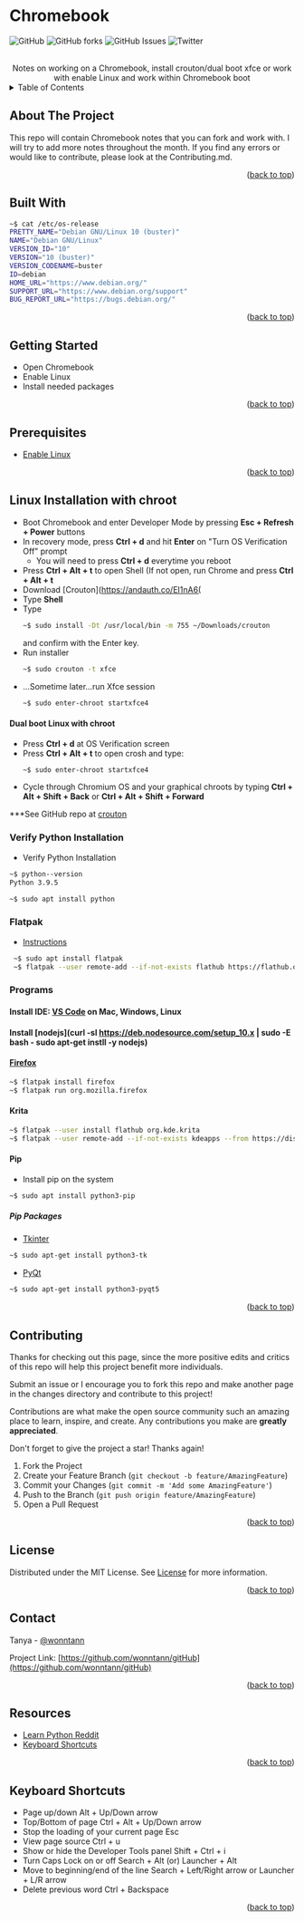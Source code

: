 # Chromebook


<!--  SHIELDS  -->
![GitHub](https://img.shields.io/github/license/wonntann/Chromebook?color=informational&logoColor=yellow&style=for-the-badge)
![GitHub forks](https://img.shields.io/github/forks/wonntann/Chromebook?color=red&style=for-the-badge)
![GitHub Issues](https://img.shields.io/github/issues-raw/wonntann/Chromebook?color=critical&style=for-the-badge)
![Twitter](https://img.shields.io/twitter/follow/wonntann?color=red&style=for-the-badge)


<!--  PROJECT INTRO  -->
<br />
<div align="center">Notes on working on a Chromebook, install crouton/dual boot xfce or  work with enable Linux and work within Chromebook boot</div>


<!--  TABLE OF CONTENTS  -->
<details>
  <summary>Table of Contents</summary>
  <ol>
    <li><a href="#getting-started">Getting Started</a></li>
      <ul>
        <li><a href="#prerequisites">Prerequisites</a></li>
        <li><a href="#linux-installation-with-chroot">Linux Installation With chroot</a></li>
        <li><a href="#programs">Programs</a></li>
        <li><a href="#verify-python-installation">Verify Python Installation</a></li>
      </ul>
    <li><a href="#contributing">Contributing</a></li>
    <li><a href="#license">License</a></li>
    <li><a href="#contact">Contact</a></li>
    <li><a href="#resources">Resources</a></li>
    <li><a href="#keyboard-shortcuts">Keyboard Shortcuts</a></li>
  </ol>
</details>


<!--  ABOUT PROJECT  -->
## About The Project
This repo will contain Chromebook notes that you can fork and work with. I will try to add more notes throughout the month. If you find any errors or would like to contribute, please look at the Contributing.md.
<p align="right">(<a href="#top">back to top</a>)</p>

## Built With
``` Bash
~$ cat /etc/os-release
PRETTY_NAME="Debian GNU/Linux 10 (buster)"
NAME="Debian GNU/Linux"
VERSION_ID="10"
VERSION="10 (buster)"
VERSION_CODENAME=buster
ID=debian
HOME_URL="https://www.debian.org/"
SUPPORT_URL="https://www.debian.org/support"
BUG_REPORT_URL="https://bugs.debian.org/"
```
<p align="right">(<a href="#top">back to top</a>)</p>


## Getting Started
- Open Chromebook
- Enable Linux
- Install needed packages
<p align="right">(<a href="#top">back to top</a>)</p>


## Prerequisites
- [Enable Linux](https://support.google.com/chromebook/answer/9145439)
<p align="right">(<a href="#top">back to top</a>)</p>


## Linux Installation with chroot
- Boot Chromebook and enter Developer Mode by pressing **Esc + Refresh + Power** buttons
- In recovery mode, press **Ctrl + d** and hit **Enter** on "Turn OS Verification Off" prompt
  - You will need to press **Ctrl + d** everytime you reboot
- Press **Ctrl + Alt + t** to open Shell (If not open, run Chrome and press **Ctrl + Alt + t** 
- Download [Crouton](https://andauth.co/EI1nA6(
- Type **Shell**
- Type  
    ``` bash 
    ~$ sudo install -Dt /usr/local/bin -m 755 ~/Downloads/crouton
    ```
    and confirm with the Enter key.
- Run installer
  ``` bash
  ~$ sudo crouton -t xfce
  ```
- ...Sometime later...run  Xfce session
  ``` bash
  ~$ sudo enter-chroot startxfce4
  ```

#### Dual boot Linux with chroot
- Press **Ctrl + d** at OS Verification screen
- Press **Ctrl + Alt + t** to open crosh and type:
  ``` bash
  ~$ sudo enter-chroot startxfce4
  ```
- Cycle through Chromium OS and your graphical chroots by typing **Ctrl + Alt + Shift + Back** or **Ctrl + Alt + Shift + Forward** 

***See GitHub repo at [crouton](https://github.com/dnschneid/crouton)


### Verify Python Installation
- Verify Python Installation
``` Bash
~$ python--version
Python 3.9.5
```
``` Bash
~$ sudo apt install python
```

### Flatpak 
- [Instructions](https://flatpak.org/setup/Chrome%20OS/)

``` Bash
 ~$ sudo apt install flatpak
 ~$ flatpak --user remote-add --if-not-exists flathub https://flathub.org/repo/flathub.flatpakrepo
```

### Programs 
#### Install IDE: [VS Code](https://code.visualstudio.com/docs/setup/setup-overview) on Mac, Windows, Linux
#### Install [nodejs](curl -sl https://deb.nodesource.com/setup_10.x | sudo -E bash - sudo apt-get instll -y nodejs)
#### [Firefox](https://support.mozilla.org/en-US/kb/run-firefox-chromeos)
``` Bash
~$ flatpak install firefox
~$ flatpak run org.mozilla.firefox
```
#### Krita
``` Bash
~$ flatpak --user install flathub org.kde.krita
~$ flatpak --user remote-add --if-not-exists kdeapps --from https://distribute.kde.org/kdeapps.flatpakrepo
```

#### Pip
- Install pip on the system
``` bash
~$ sudo apt install python3-pip
```
##### Pip Packages
- [Tkinter](https://tkdocs.com/tutorial/install.html)
``` bash
~$ sudo apt-get install python3-tk 
```

- [PyQt](https://riverbankcomputing.com/)
``` bash
~$ sudo apt-get install python3-pyqt5
```

<p align="right">(<a href="#top">back to top</a>)</p>

## Contributing
Thanks for checking out this page, since the more positive edits and critics of this repo will help this project benefit more individuals.

Submit an issue or I encourage you to fork this repo and make another page in the changes directory and contribute to this project!

Contributions are what make the open source community such an amazing place to learn, inspire, and create. Any contributions you make are **greatly appreciated**.

Don't forget to give the project a star! Thanks again!

1. Fork the Project
2. Create your Feature Branch (`git checkout -b feature/AmazingFeature`)
3. Commit your Changes (`git commit -m 'Add some AmazingFeature'`)
4. Push to the Branch (`git push origin feature/AmazingFeature`)
5. Open a Pull Request

<p align="right">(<a href="#top">back to top</a>)</p>


## License

Distributed under the MIT License. See [License](https://github.com/wonntann/Python_Projects/blob/main/LICENSE) for more information.
<p align="right">(<a href="#top">back to top</a>)</p>


## Contact
Tanya - [@wonntann](https://twitter.com/wonntann)

Project Link: [https://github.com/wonntann/gitHub](https://github.com/wonntann/gitHub)

<p align="right">(<a href="#top">back to top</a>)</p>


## Resources
- [Learn Python Reddit](https://www.reddit.com/r/learnpython/)
- [Keyboard Shortcuts](https://support.google.com/chromebook/answer/183101?hl=en)

<p align="right">(<a href="#top">back to top</a>)</p>

## Keyboard Shortcuts
- Page up/down                              Alt + Up/Down arrow
- Top/Bottom of page                        Ctrl + Alt + Up/Down arrow
- Stop the loading of your current page     Esc
- View page source                          Ctrl + u
- Show or hide the Developer Tools panel    Shift + Ctrl + i
- Turn Caps Lock on or off                  Search + Alt (or) Launcher  + Alt
- Move to beginning/end of the line         Search + Left/Right arrow or Launcher + L/R arrow 
- Delete previous word                      Ctrl + Backspace


<p align="right">(<a href="#top">back to top</a>)</p>
